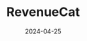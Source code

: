 ---  
layout: startup_page  
title: "RevenueCat"  
id: "revenuecat.com"  
permalink: "/revenuecatrevenuecat.com04252024/"  
website: "https://www.revenuecat.com/"  
funding_round: "Series C"  
funding_amount: "$12M"  
investors: "Adjacent, Y Combinator, Index Ventures, Volo Ventures, SaaStr Fund"  
about: "RevenueCat provides a subscription management platform for apps, enabling in-app purchase monetization. Its recent expansion to web apps, via RevenueCat Billing, allows developers to integrate subscription purchases into websites and other platforms, addressing the needs of developers seeking alternatives to traditional app store models. This solution streamlines subscription management and provides valuable insights into monetization strategies."  
markets: "SaaS, Subscription Management, Mobile Development, Web Development, Big Data, Developer APIs, Developer Tools, Mobile Apps, Mobile Payments"  
hq: "San Francisco, California, United States"  
founded_year: "2017"  
linkedin: "https://www.linkedin.com/company/revenuecat"  
twitter: "https://twitter.com/RevenueCat"  
instagram: ""  
facebook: "https://www.facebook.com/RevenueCat"  
crunchbase: "https://www.crunchbase.com/organization/revenuecat"  
pitchbook: "https://pitchbook.com/profiles/company/231375-97"  

date_display: "25-Apr-2024"  
date: "2024-04-25"

# SEO Optimization  
meta_title: "RevenueCat - Series C Funding ($12M)"  
meta_description: "RevenueCat, RevenueCat provides a subscription management platform for apps, enabling in-app purchase monetization. Its recent expansion to web apps, via RevenueC..."  
meta_keywords: "RevenueCat, SaaS, Subscription Management, Mobile Development, Web Development, Big Data, Developer APIs, Developer Tools, Mobile Apps, Mobile Payments, Series C funding"  
canonical_url: "https://startup.projectstartups.com/revenuecatrevenuecat.com04252024/"  
---